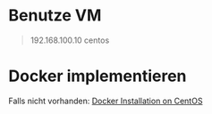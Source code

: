 # Benutze VM

> 192.168.100.10   centos

# Docker implementieren

Falls nicht vorhanden:
[Docker Installation on CentOS](https://docs.docker.com/engine/install/centos/)
